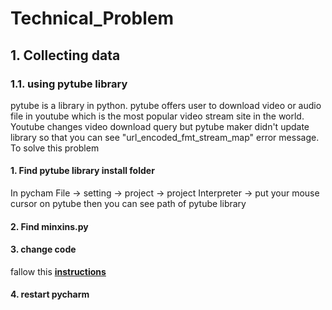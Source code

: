 # Technical_Problem

## 1. Collecting data
### 1.1. using pytube library
pytube is a library in python. pytube offers user to download video or audio file in youtube which is the most popular video stream site in the world. Youtube changes video download query but pytube maker didn't update library so that you can see "url_encoded_fmt_stream_map" error message. 
To solve this problem
  #### 1. Find pytube library install folder
  In pycham File -> setting -> project -> project Interpreter -> put your mouse cursor on pytube then you can see path of pytube library
  #### 2. Find minxins.py
    
  #### 3. change code 
  fallow this [**instructions**](https://github.com/nficano/pytube/pull/534/commits/e5f1a9e2476b096ed2012939d50851d3499016e1)
  #### 4. restart pycharm
